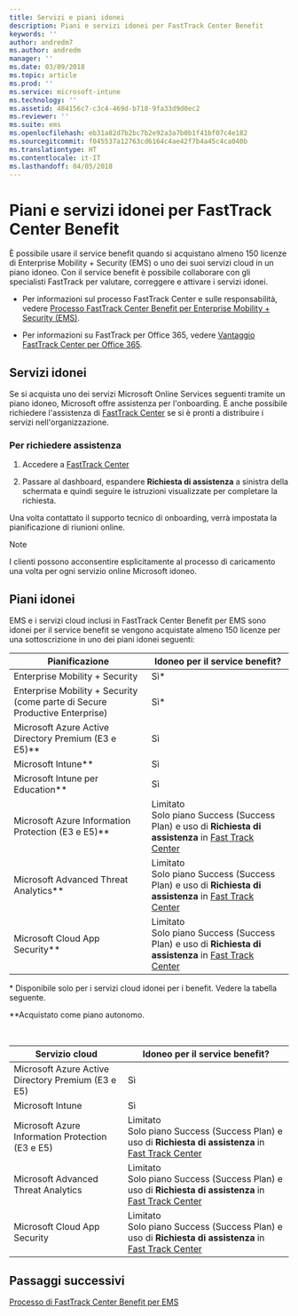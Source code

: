 ```yaml
---
title: Servizi e piani idonei
description: Piani e servizi idonei per FastTrack Center Benefit
keywords: ''
author: andredm7
ms.author: andredm
manager: ''
ms.date: 03/09/2018
ms.topic: article
ms.prod: ''
ms.service: microsoft-intune
ms.technology: ''
ms.assetid: 484156c7-c3c4-469d-b718-9fa33d9d0ec2
ms.reviewer: ''
ms.suite: ems
ms.openlocfilehash: eb31a82d7b2bc7b2e92a3a7b0b1f41bf07c4e182
ms.sourcegitcommit: f045537a12763cd6164c4ae42f7b4a45c4ca040b
ms.translationtype: HT
ms.contentlocale: it-IT
ms.lasthandoff: 04/05/2018
---
```

# <a name="fasttrack-center-benefit-eligible-services-and-plans"></a>Piani e servizi idonei per FastTrack Center Benefit
È possibile usare il service benefit quando si acquistano almeno 150 licenze di Enterprise Mobility + Security (EMS) o uno dei suoi servizi cloud in un piano idoneo. Con il service benefit è possibile collaborare con gli specialisti FastTrack per valutare, correggere e attivare i servizi idonei.

- Per informazioni sul processo FastTrack Center e sulle responsabilità, vedere [Processo FastTrack Center Benefit per Enterprise Mobility + Security (EMS)](fasttrack-center-benefit-process-for-enterprise-mobility-suite-ems.md).

- Per informazioni su FastTrack per Office 365, vedere [Vantaggio FastTrack Center per Office 365](https://technet.microsoft.com/library/office-365-onboarding-benefit.aspx).

## <a name="eligible-services"></a>Servizi idonei

Se si acquista uno dei servizi Microsoft Online Services seguenti tramite un piano idoneo, Microsoft offre assistenza per l'onboarding. È anche possibile richiedere l'assistenza di [FastTrack Center](http://fasttrack.microsoft.com/) se si è pronti a distribuire i servizi nell'organizzazione.

### <a name="to-request-assistance"></a>Per richiedere assistenza

1. Accedere a [FastTrack Center](http://fasttrack.microsoft.com/)

2. Passare al dashboard, espandere **Richiesta di assistenza** a sinistra della schermata e quindi seguire le istruzioni visualizzate per completare la richiesta.

Una volta contattato il supporto tecnico di onboarding, verrà impostata la pianificazione di riunioni online.

> [!NOTE]
> I clienti possono acconsentire esplicitamente al processo di caricamento una volta per ogni servizio online Microsoft idoneo.

## <a name="eligible-plans"></a>Piani idonei
EMS e i servizi cloud inclusi in FastTrack Center Benefit per EMS sono idonei per il service benefit se vengono acquistate almeno 150 licenze per una sottoscrizione in uno dei piani idonei seguenti:

|Pianificazione|Idoneo per il service benefit?|
|--------|-------------------------------------|
|Enterprise Mobility + Security |Sì*|
|Enterprise Mobility + Security (come parte di Secure Productive Enterprise)|Sì*|
|Microsoft Azure Active Directory Premium (E3 e E5)**|Sì|
|Microsoft Intune**|Sì|
|Microsoft Intune per Education** |Sì |
|Microsoft Azure Information Protection (E3 e E5)**|Limitato</br>Solo piano Success (Success Plan) e uso di **Richiesta di assistenza** in [Fast Track Center](https://fasttrack.microsoft.com/)|
|Microsoft Advanced Threat Analytics**|Limitato</br>Solo piano Success (Success Plan) e uso di **Richiesta di assistenza** in [Fast Track Center](https://fasttrack.microsoft.com/)|
|Microsoft Cloud App Security**|Limitato</br>Solo piano Success (Success Plan) e uso di **Richiesta di assistenza** in [Fast Track Center](https://fasttrack.microsoft.com/)|

&ast; Disponibile solo per i servizi cloud idonei per i benefit. Vedere la tabella seguente.

**Acquistato come piano autonomo.

&nbsp;

|Servizio cloud|Idoneo per il service benefit?|
|--------|-------------------------------------|
|Microsoft Azure Active Directory Premium (E3 e E5)|Sì|
|Microsoft Intune|Sì|
|Microsoft Azure Information Protection (E3 e E5)|Limitato</br>Solo piano Success (Success Plan) e uso di **Richiesta di assistenza** in [Fast Track Center](https://fasttrack.microsoft.com/)|
|Microsoft Advanced Threat Analytics|Limitato</br>Solo piano Success (Success Plan) e uso di **Richiesta di assistenza** in [Fast Track Center](https://fasttrack.microsoft.com/)|
|Microsoft Cloud App Security|Limitato</br>Solo piano Success (Success Plan) e uso di **Richiesta di assistenza** in [Fast Track Center](https://fasttrack.microsoft.com/)|

## <a name="next-steps"></a>Passaggi successivi

[Processo di FastTrack Center Benefit per EMS](fasttrack-center-benefit-process-for-ems-environment-expectations.md)

